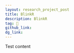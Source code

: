 ```yaml
---
layout: research_project_post
title: BlinkR
description: BlinkR
tag: 🔧
github_link:
dg_link:
---
```


Test content
